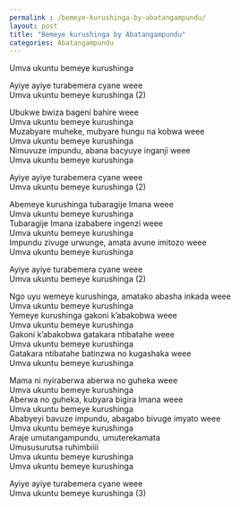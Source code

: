 ```yaml
---
permalink : /bemeye-kurushinga-by-abatangampundu/
layout: post
title: "Bemeye kurushinga by Abatangampundu"
categories: Abatangampundu
---
```

Umva ukuntu bemeye kurushinga

Ayiye ayiye turabemera cyane weee\
Umva ukuntu bemeye kurushinga (2)

Ubukwe bwiza bageni bahire weee\
Umva ukuntu bemeye kurushinga\
Muzabyare muheke, mubyare hungu na kobwa weee\
Umva ukuntu bemeye kurushinga\
Nimuvuze impundu, abana bacyuye inganji weee\
Umva ukuntu bemeye kurushinga

Ayiye ayiye turabemera cyane weee\
Umva ukuntu bemeye kurushinga (2)

Abemeye kurushinga tubaragije Imana weee\
Umva ukuntu bemeye kurushinga\
Tubaragije Imana izababere ingenzi weee\
Umva ukuntu bemeye kurushinga\
Impundu zivuge urwunge, amata avune imitozo weee\
Umva ukuntu bemeye kurushinga

Ayiye ayiye turabemera cyane weee\
Umva ukuntu bemeye kurushinga (2)

Ngo uyu wemeye kurushinga, amatako abasha inkada weee\
Umva ukuntu bemeye kurushinga\
Yemeye kurushinga gakoni k’abakobwa weee\
Umva ukuntu bemeye kurushinga\
Gakoni k’abakobwa gatakara ntibatahe weee\
Umva ukuntu bemeye kurushinga\
Gatakara ntibatahe batinzwa no kugashaka weee\
Umva ukuntu bemeye kurushinga

Mama ni nyiraberwa aberwa no guheka weee\
Umva ukuntu bemeye kurushinga\
Aberwa no guheka, kubyara bigira Imana weee\
Umva ukuntu bemeye kurushinga\
Ababyeyi bavuze impundu, abagabo bivuge imyato weee\
Umva ukuntu bemeye kurushinga\
Araje umutangampundu, umuterekamata\
Umususurutsa ruhimbiiii\
Umva ukuntu bemeye kurushinga\
Umva ukuntu bemeye kurushinga

Ayiye ayiye turabemera cyane weee\
Umva ukuntu bemeye kurushinga (3)
